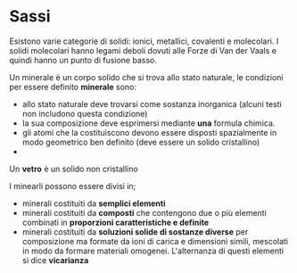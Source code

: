 # Sassi
Esistono varie categorie di solidi: ionici, metallici, covalenti e molecolari. I solidi molecolari hanno legami deboli dovuti alle Forze di Van der Vaals e quindi hanno un punto di fusione basso.

Un minerale è un corpo solido che si trova allo stato naturale, le condizioni per essere definito **minerale** sono:
- allo stato naturale deve trovarsi come sostanza inorganica (alcuni testi non includono questa condizione)
- la sua composizione deve esprimersi mediante **una** formula chimica.
- gli atomi che la costituiscono devono essere disposti spazialmente in modo geometrico ben definito (deve essere un solido cristallino)
- 

Un **vetro** è un solido non cristallino

I minearli possono essere divisi in;
- minerali costituiti da **semplici elementi**
- minerali costituiti da **composti** che contengono due o più elementi combinati in **proporzioni caratteristiche e definite**
- minerali costituiti da **soluzioni solide di sostanze diverse** per composizione ma formate da ioni di carica e dimensioni simili, mescolati in modo da formare materiali omogenei. L'alternanza di questi elementi si dice **vicarianza**
